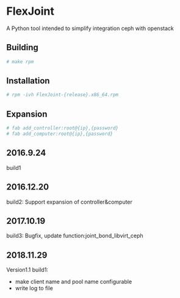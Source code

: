 # FlexJoint

 A Python tool intended to simplify integration ceph with openstack

## Building
```bash
# make rpm
```

## Installation
```bash
# rpm -ivh FlexJoint-{release}.x86_64.rpm
```

## Expansion
```bash
# fab add_controller:root@{ip},{password}
# fab add_computer:root@{ip},{password}
```

## 2016.9.24
build1

## 2016.12.20
build2:
Support expansion of controller&computer

## 2017.10.19
build3:
Bugfix, update function:joint_bond_libvirt_ceph

## 2018.11.29 
Version1.1 build1:
- make client name and pool name configurable
- write log to file
